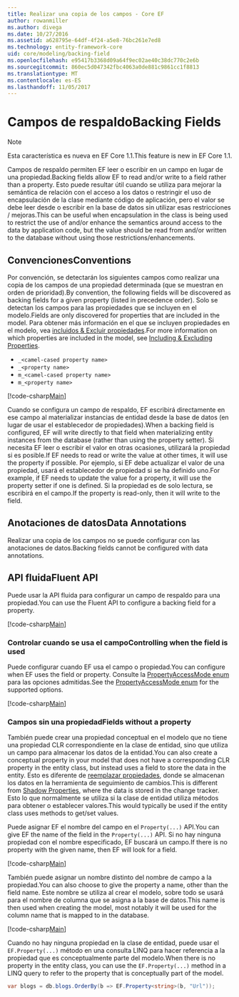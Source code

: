 ```yaml
---
title: Realizar una copia de los campos - Core EF
author: rowanmiller
ms.author: divega
ms.date: 10/27/2016
ms.assetid: a628795e-64df-4f24-a5e8-76bc261e7ed8
ms.technology: entity-framework-core
uid: core/modeling/backing-field
ms.openlocfilehash: e95417b3368d09a64f9ec02ae40c38dc770c2e6b
ms.sourcegitcommit: 860ec5d047342fbc4063a0de881c9861cc1f8813
ms.translationtype: MT
ms.contentlocale: es-ES
ms.lasthandoff: 11/05/2017
---
```

# <a name="backing-fields"></a><span data-ttu-id="af4f0-102">Campos de respaldo</span><span class="sxs-lookup"><span data-stu-id="af4f0-102">Backing Fields</span></span>

> [!NOTE]  
> <span data-ttu-id="af4f0-103">Esta característica es nueva en EF Core 1.1.</span><span class="sxs-lookup"><span data-stu-id="af4f0-103">This feature is new in EF Core 1.1.</span></span>

<span data-ttu-id="af4f0-104">Campos de respaldo permiten EF leer o escribir en un campo en lugar de una propiedad.</span><span class="sxs-lookup"><span data-stu-id="af4f0-104">Backing fields allow EF to read and/or write to a field rather than a property.</span></span> <span data-ttu-id="af4f0-105">Esto puede resultar útil cuando se utiliza para mejorar la semántica de relación con el acceso a los datos o restringir el uso de encapsulación de la clase mediante código de aplicación, pero el valor se debe leer desde o escribir en la base de datos sin utilizar esas restricciones / mejoras.</span><span class="sxs-lookup"><span data-stu-id="af4f0-105">This can be useful when encapsulation in the class is being used to restrict the use of and/or enhance the semantics around access to the data by application code, but the value should be read from and/or written to the database without using those restrictions/enhancements.</span></span>

## <a name="conventions"></a><span data-ttu-id="af4f0-106">Convenciones</span><span class="sxs-lookup"><span data-stu-id="af4f0-106">Conventions</span></span>

<span data-ttu-id="af4f0-107">Por convención, se detectarán los siguientes campos como realizar una copia de los campos de una propiedad determinada (que se muestran en orden de prioridad).</span><span class="sxs-lookup"><span data-stu-id="af4f0-107">By convention, the following fields will be discovered as backing fields for a given property (listed in precedence order).</span></span> <span data-ttu-id="af4f0-108">Solo se detectan los campos para las propiedades que se incluyen en el modelo.</span><span class="sxs-lookup"><span data-stu-id="af4f0-108">Fields are only discovered for properties that are included in the model.</span></span> <span data-ttu-id="af4f0-109">Para obtener más información en el que se incluyen propiedades en el modelo, vea [incluidos & Excluir propiedades](included-properties.md).</span><span class="sxs-lookup"><span data-stu-id="af4f0-109">For more information on which properties are included in the model, see [Including & Excluding Properties](included-properties.md).</span></span>

* `_<camel-cased property name>`
* `_<property name>`
* `m_<camel-cased property name>`
* `m_<property name>`

[!code-csharp[Main](../../../samples/core/Modeling/Conventions/Samples/BackingField.cs#Sample)]

<span data-ttu-id="af4f0-110">Cuando se configura un campo de respaldo, EF escribirá directamente en ese campo al materializar instancias de entidad desde la base de datos (en lugar de usar el establecedor de propiedades).</span><span class="sxs-lookup"><span data-stu-id="af4f0-110">When a backing field is configured, EF will write directly to that field when materializing entity instances from the database (rather than using the property setter).</span></span> <span data-ttu-id="af4f0-111">Si necesita EF leer o escribir el valor en otras ocasiones, utilizará la propiedad si es posible.</span><span class="sxs-lookup"><span data-stu-id="af4f0-111">If EF needs to read or write the value at other times, it will use the property if possible.</span></span> <span data-ttu-id="af4f0-112">Por ejemplo, si EF debe actualizar el valor de una propiedad, usará el establecedor de propiedad si se ha definido uno.</span><span class="sxs-lookup"><span data-stu-id="af4f0-112">For example, if EF needs to update the value for a property, it will use the property setter if one is defined.</span></span> <span data-ttu-id="af4f0-113">Si la propiedad es de solo lectura, se escribirá en el campo.</span><span class="sxs-lookup"><span data-stu-id="af4f0-113">If the property is read-only, then it will write to the field.</span></span>

## <a name="data-annotations"></a><span data-ttu-id="af4f0-114">Anotaciones de datos</span><span class="sxs-lookup"><span data-stu-id="af4f0-114">Data Annotations</span></span>

<span data-ttu-id="af4f0-115">Realizar una copia de los campos no se puede configurar con las anotaciones de datos.</span><span class="sxs-lookup"><span data-stu-id="af4f0-115">Backing fields cannot be configured with data annotations.</span></span>

## <a name="fluent-api"></a><span data-ttu-id="af4f0-116">API fluida</span><span class="sxs-lookup"><span data-stu-id="af4f0-116">Fluent API</span></span>

<span data-ttu-id="af4f0-117">Puede usar la API fluida para configurar un campo de respaldo para una propiedad.</span><span class="sxs-lookup"><span data-stu-id="af4f0-117">You can use the Fluent API to configure a backing field for a property.</span></span>

[!code-csharp[Main](../../../samples/core/Modeling/FluentAPI/Samples/BackingField.cs#Sample)]

### <a name="controlling-when-the-field-is-used"></a><span data-ttu-id="af4f0-118">Controlar cuando se usa el campo</span><span class="sxs-lookup"><span data-stu-id="af4f0-118">Controlling when the field is used</span></span>

<span data-ttu-id="af4f0-119">Puede configurar cuando EF usa el campo o propiedad.</span><span class="sxs-lookup"><span data-stu-id="af4f0-119">You can configure when EF uses the field or property.</span></span> <span data-ttu-id="af4f0-120">Consulte la [PropertyAccessMode enum](https://docs.microsoft.com/dotnet/api/microsoft.entityframeworkcore.propertyaccessmode) para las opciones admitidas.</span><span class="sxs-lookup"><span data-stu-id="af4f0-120">See the [PropertyAccessMode enum](https://docs.microsoft.com/dotnet/api/microsoft.entityframeworkcore.propertyaccessmode) for the supported options.</span></span>

[!code-csharp[Main](../../../samples/core/Modeling/FluentAPI/Samples/BackingFieldAccessMode.cs#Sample)]

### <a name="fields-without-a-property"></a><span data-ttu-id="af4f0-121">Campos sin una propiedad</span><span class="sxs-lookup"><span data-stu-id="af4f0-121">Fields without a property</span></span>

<span data-ttu-id="af4f0-122">También puede crear una propiedad conceptual en el modelo que no tiene una propiedad CLR correspondiente en la clase de entidad, sino que utiliza un campo para almacenar los datos de la entidad.</span><span class="sxs-lookup"><span data-stu-id="af4f0-122">You can also create a conceptual property in your model that does not have a corresponding CLR property in the entity class, but instead uses a field to store the data in the entity.</span></span> <span data-ttu-id="af4f0-123">Esto es diferente de [reemplazar propiedades](shadow-properties.md), donde se almacenan los datos en la herramienta de seguimiento de cambios.</span><span class="sxs-lookup"><span data-stu-id="af4f0-123">This is different from [Shadow Properties](shadow-properties.md), where the data is stored in the change tracker.</span></span> <span data-ttu-id="af4f0-124">Esto lo que normalmente se utiliza si la clase de entidad utiliza métodos para obtener o establecer valores.</span><span class="sxs-lookup"><span data-stu-id="af4f0-124">This would typically be used if the entity class uses methods to get/set values.</span></span>

<span data-ttu-id="af4f0-125">Puede asignar EF el nombre del campo en el `Property(...)` API.</span><span class="sxs-lookup"><span data-stu-id="af4f0-125">You can give EF the name of the field in the `Property(...)` API.</span></span> <span data-ttu-id="af4f0-126">Si no hay ninguna propiedad con el nombre especificado, EF buscará un campo.</span><span class="sxs-lookup"><span data-stu-id="af4f0-126">If there is no property with the given name, then EF will look for a field.</span></span>

[!code-csharp[Main](../../../samples/core/Modeling/FluentAPI/Samples/BackingFieldNoProperty.cs#Sample)]

<span data-ttu-id="af4f0-127">También puede asignar un nombre distinto del nombre de campo a la propiedad.</span><span class="sxs-lookup"><span data-stu-id="af4f0-127">You can also choose to give the property a name, other than the field name.</span></span> <span data-ttu-id="af4f0-128">Este nombre se utiliza al crear el modelo, sobre todo se usará para el nombre de columna que se asigna a la base de datos.</span><span class="sxs-lookup"><span data-stu-id="af4f0-128">This name is then used when creating the model, most notably it will be used for the column name that is mapped to in the database.</span></span>

[!code-csharp[Main](../../../samples/core/Modeling/FluentAPI/Samples/BackingFieldConceptualProperty.cs#Sample)]

<span data-ttu-id="af4f0-129">Cuando no hay ninguna propiedad en la clase de entidad, puede usar el `EF.Property(...)` método en una consulta LINQ para hacer referencia a la propiedad que es conceptualmente parte del modelo.</span><span class="sxs-lookup"><span data-stu-id="af4f0-129">When there is no property in the entity class, you can use the `EF.Property(...)` method in a LINQ query to refer to the property that is conceptually part of the model.</span></span>

``` csharp
var blogs = db.blogs.OrderBy(b => EF.Property<string>(b, "Url"));
```
